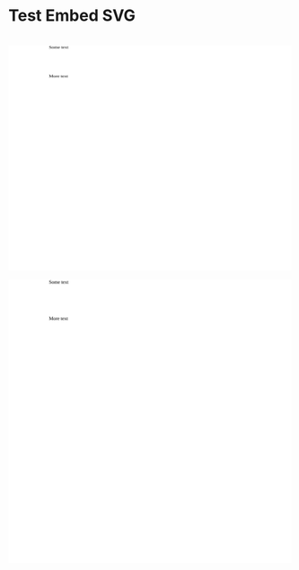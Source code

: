 # Test Embed SVG


<div align="center">
	<br>
	<a href="https://raw.githubusercontent.com/workhorsy/test_svg_embed/master/play_video.svg">
		<img src="play_video.svg" width="800" height="400" alt="Play Video">
	</a>
	<br>
</div>

![groups](https://github.com/workhorsy/test_svg_embed/blob/master/play_video.svg)
